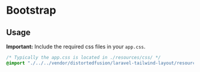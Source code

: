 # Bootstrap

## Usage

**Important:** Include the required css files in your `app.css`.

```css
/* Typically the app.css is located in ./resources/css/ */
@import "./../../vendor/distortedfusion/laravel-tailwind-layout/resources/css/bootstrap/dropdown.css";
```
